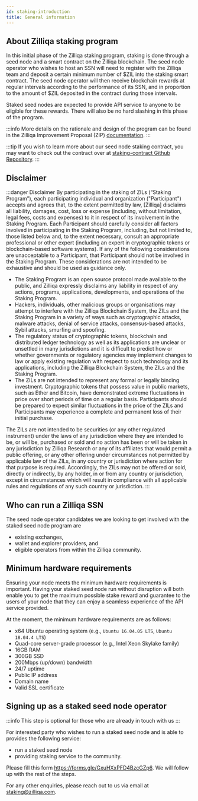 ```yaml
---
id: staking-introduction
title: General information	
---
```


## About Zilliqa staking program

In this initial phase of the Zilliqa staking program, staking is done through a seed node and a smart contract on the Zilliqa blockchain. The seed node operator who wishes to host an SSN will need to register with the Zilliqa team and deposit a certain minimum number of $ZIL into the staking smart contract. The seed node operator will then receive blockchain rewards at regular intervals according to the performance of its SSN, and in proportion to the amount of $ZIL deposited in the contract during those intervals.

Staked seed nodes are expected to provide API service to anyone to be eligible for these rewards. There will also be no hard slashing in this phase of the program.

:::info
More details on the rationale and design of the program can be found in the Zilliqa Improvement Proposal (ZIP) [documentation](https://github.com/Zilliqa/ZIP/blob/master/zips/zip-3.md).
:::

:::tip
If you wish to learn more about our seed node staking contract, you may want to check out the contract over at [staking-contract Github Repository](https://github.com/Zilliqa/staking-contract).
:::

## Disclaimer
:::danger Disclaimer
By participating in the staking of ZILs (“Staking Program”), each participating individual and organization ("Participant") accepts and agrees that, to the extent permitted by law, [Zilliqa] disclaims all liability, damages, cost, loss or expense (including, without limitation, legal fees, costs and expenses) to it in respect of its involvement in the Staking Program. Each Participant should carefully consider all factors involved in participating in the Staking Program, including, but not limited to, those listed below and, to the extent necessary, consult an appropriate professional or other expert (including an expert in cryptographic tokens or blockchain-based software systems). If any of the following considerations are unacceptable to a Participant, that Participant should not be involved in the Staking Program. These considerations are not intended to be exhaustive and should be used as guidance only.

- The Staking Program is an open source protocol made available to the public, and Zilliqa expressly disclaims any liability in respect of any actions, programs, applications, developments, and operations of the Staking Program.
- Hackers, individuals, other malicious groups or organisations may attempt to interfere with the Zilliqa Blockchain System, the ZILs and the Staking Program in a variety of ways such as cryptographic attacks, malware attacks, denial of service attacks, consensus-based attacks, Sybil attacks, smurfing and spoofing.
- The regulatory status of cryptographic tokens, blockchain and distributed ledger technology as well as its applications are unclear or unsettled in many jurisdictions and it is difficult to predict how or whether governments or regulatory agencies may implement changes to law or apply existing regulation with respect to such technology and its applications, including the Zilliqa Blockchain System, the ZILs and the Staking Program.
- The ZILs are not intended to represent any formal or legally binding investment. Cryptographic tokens that possess value in public markets, such as Ether and Bitcoin, have demonstrated extreme fluctuations in price over short periods of time on a regular basis. Participants should be prepared to expect similar fluctuations in the price of the ZILs and Participants may experience a complete and permanent loss of their initial purchase.

The ZILs are not intended to be securities (or any other regulated instrument) under the laws of any jurisdiction where they are intended to be, or will be, purchased or sold and no action has been or will be taken in any jurisdiction by Zilliqa Research or any of its affiliates that would permit a public offering, or any other offering under circumstances not permitted by applicable law of the ZILs, in any country or jurisdiction where action for that purpose is required. Accordingly, the ZILs may not be offered or sold, directly or indirectly, by any holder, in or from any country or jurisdiction, except in circumstances which will result in compliance with all applicable rules and regulations of any such country or jurisdiction.
:::

## Who can run a Zilliqa SSN

The seed node operator candidates we are looking to get involved with the staked seed node program are 
- existing exchanges, 
- wallet and explorer providers, and 
- eligible operators from within the Zilliqa community.

## Minimum hardware requirements
Ensuring your node meets the minimum hardware requirements is important. Having your staked seed node run without disruption will both enable you to get the maximum possible stake reward and guarantee to the users of your node that they can enjoy a seamless experience of the API service provided.

At the moment, the minimum hardware requirements are as follows:
- x64 Ubuntu operating system (e.g., `Ubuntu 16.04.05 LTS`, `Ubuntu 18.04.4 LTS`)
- Quad-core server-grade processor (e.g., Intel Xeon Skylake family)
- 16GB RAM
- 300GB SSD
- 200Mbps (up/down) bandwidth
- 24/7 uptime
- Public IP address
- Domain name
- Valid SSL certificate

## Signing up as a staked seed node operator

:::info
This step is optional for those who are already in touch with us
:::

For interested party who wishes to run a staked seed node and is able to provides the following service: 
- run a staked seed node 
- providing staking service to the community. 

Please fill this form https://forms.gle/GxuHXxPFD4BzcGZp6. We will follow up with the rest of the steps.

For any other enquiries, please reach out to us via email at staking@zilliqa.com.